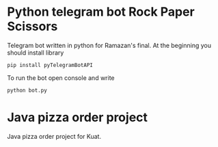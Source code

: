 # Python telegram bot Rock Paper Scissors
Telegram bot written in python for Ramazan's final.
At the beginning you should install library
```console
pip install pyTelegramBotAPI
```
To run the bot open console and write
```console
python bot.py
```
# Java pizza order project
Java pizza order project for Kuat.
